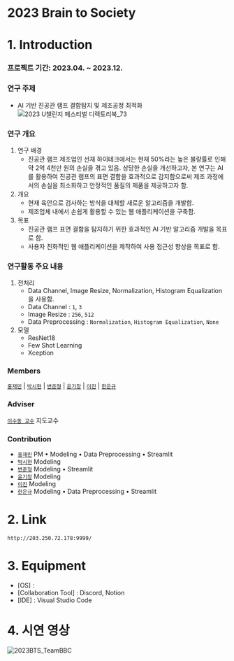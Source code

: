 # **2023 Brain to Society**

# **1. Introduction**

### **프로젝트 기간: 2023.04. ~ 2023.12.**

### **연구 주제**
- AI 기반 진공관 램프 결함탐지 및 제조공정 최적화
![2023 U챌린지 페스티벌 디렉토리북_73](https://github.com/2023-BTS/Result_and_Streamlit/assets/101177823/cf117915-a196-405c-8447-15e88c5ed935)

### 연구 개요
1. 연구 배경
    - 진공관 램프 제조업인 선재 하이테크에서는 현재 50%라는 높은 불량률로 인해 약 2억 4천만 원의 손실을 겪고 있음. 상당한 손실을 개선하고자, 본 연구는 AI를 활용하여 진공관 램프의 표면 결함을 효과적으로 감지함으로써 제조 과정에서의 손실을 최소화하고 안정적인 품질의 제품을 제공하고자 함.
2. 개요 
    - 현재 육안으로 검사하는 방식을 대체할 새로운 알고리즘을 개발함.
    - 제조업체 내에서 손쉽게 활용할 수 있는 웹 애플리케이션을 구축함.
3. 목표
    - 진공관 램프 표면 결함을 탐지하기 위한 효과적인 AI 기반 알고리즘 개발을 목표로 함.
    - 사용자 친화적인 웹 애플리케이션을 제작하여 사용 접근성 향상을 목표로 함.

### **연구활동 주요 내용**
1. 전처리
    - Data Channel, Image Resize, Normalization, Histogram Equalization을 사용함.
    - Data Channel : `1`, `3`
    - Image Resize : `256`, `512`
    - Data Preprocessing : `Normalization`, `Histogram Equalization`, `None`
2. 모델
    - ResNet18
    - Few Shot Learning
    - Xception

### **Members**
[`홍재민`](https://github.com/HongJaeMin) | [`박시현`](https://github.com/SihyeonP) | [`변준형`](https://github.com/Djkd22) | [`윤기창`](https://github.com/YunGichang7) | [`이진`](https://github.com/dlwls22) | [`한은규`]()

### **Adviser**
[`이수동 교수`]() 지도교수

### **Contribution**
- [`홍재민`](https://github.com/HongJaeMin) PM • Modeling • Data Preprocessing • Streamlit
- [`박시현`](https://github.com/SihyeonP) Modeling
- [`변준형`](https://github.com/Djkd22) Modeling • Streamlit
- [`윤기창`](https://github.com/YunGichang7) Modeling
- [`이진`](https://github.com/dlwls22) Modeling
- [`한은규`]() Modeling • Data Preprocessing • Streamlit
# **2. Link**
    http://203.250.72.178:9999/

# **3. Equipment**
- [OS] : 
- [Collaboration Tool] : Discord, Notion
- [IDE] : Visual Studio Code

# **4. 시연 영상**
![2023BTS_TeamBBC](https://github.com/2023-BTS/Result_and_Streamlit/assets/101177823/ce6f9350-d409-4015-8c71-8e44863577ea)